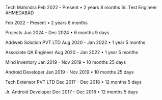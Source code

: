 Tech Mahindra
Feb 2022 - Present • 2 years 8 months
Sr. Test Engineer
AHMEDABAD

Feb 2022 - Present • 2 years 8 months

Projects
Jun 2024 - Dec 2024 • 6 months 9 days

Addweb Solution PVT LTD
Aug 2020 - Jan 2022 • 1 year 5 months

Associate QA Engineer
Aug 2020 - Jan 2022 • 1 year 5 months

Mind inventory
Jan 2019 - Nov 2019 • 10 months 25 days

Android Developer
Jan 2019 - Nov 2019 • 10 months 25 days

Tech Extensor PVT LTD
Dec 2017 - Dec 2018 • 12 months 5 days

Jr. Android Developer
Dec 2017 - Dec 2018 • 12 months 5 days

